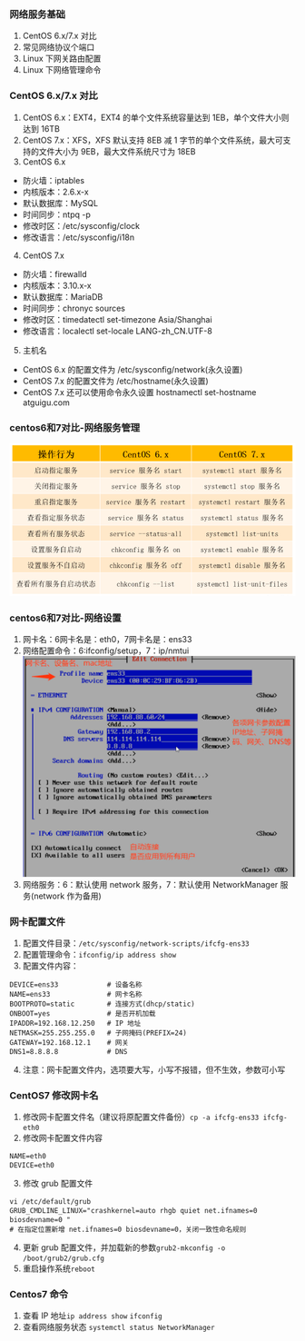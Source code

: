 ### 网络服务基础
1. CentOS 6.x/7.x 对比
2. 常见网络协议个端口
3. Linux 下网关路由配置
4. Linux 下网络管理命令

### CentOS 6.x/7.x 对比
1. CentOS 6.x：EXT4，EXT4 的单个文件系统容量达到 1EB，单个文件大小则达到 16TB
2. CentOS 7.x：XFS，XFS 默认支持 8EB 减 1 字节的单个文件系统，最大可支持的文件大小为 9EB，最大文件系统尺寸为 18EB
3. CentOS 6.x
  - 防火墙：iptables
  - 内核版本：2.6.x-x
  - 默认数据库：MySQL
  - 时间同步：ntpq -p
  - 修改时区：/etc/sysconfig/clock
  - 修改语言：/etc/sysconfig/i18n
4. CentOS 7.x
  - 防火墙：firewalld
  - 内核版本：3.10.x-x
  - 默认数据库：MariaDB
  - 时间同步：chronyc sources
  - 修改时区：timedatectl set-timezone Asia/Shanghai
  - 修改语言：localectl set-locale LANG-zh_CN.UTF-8
5. 主机名
  - CentOS 6.x 的配置文件为 /etc/sysconfig/network(永久设置)
  - CentOS 7.x 的配置文件为 /etc/hostname(永久设置)
  - CentOS 7.x 还可以使用命令永久设置 hostnamectl set-hostname atguigu.com

### centos6和7对比-网络服务管理
![centos6和7对比-网络服务管理.png](./images/centos6和7对比-网络服务管理.png)

### centos6和7对比-网络设置
1. 网卡名：6网卡名是：eth0，7网卡名是：ens33
2. 网络配置命令：6:ifconfig/setup，7：ip/nmtui
![centos7_nmtui.png](./images/centos7_nmtui.png)
3. 网络服务：6：默认使用 network 服务，7：默认使用 NetworkManager 服务(network 作为备用)

### 网卡配置文件
1. 配置文件目录：`/etc/sysconfig/network-scripts/ifcfg-ens33`
2. 配置管理命令：`ifconfig/ip address show`
3. 配置文件内容：
```
DEVICE=ens33            # 设备名称
NAME=ens33              # 网卡名称
BOOTPROTO=static        # 连接方式(dhcp/static)
ONBOOT=yes              # 是否开机加载
IPADDR=192.168.12.250   # IP 地址
NETMASK=255.255.255.0   # 子网掩码(PREFIX=24)
GATEWAY=192.168.12.1    # 网关
DNS1=8.8.8.8            # DNS
```
4. 注意：网卡配置文件内，选项要大写，小写不报错，但不生效，参数可小写

### CentOS7 修改网卡名
1. 修改网卡配置文件名（建议将原配置文件备份）`cp -a ifcfg-ens33 ifcfg-eth0`
2. 修改网卡配置文件内容
```
NAME=eth0
DEVICE=eth0
```
3. 修改 grub 配置文件
```
vi /etc/default/grub
GRUB_CMDLINE_LINUX="crashkernel=auto rhgb quiet net.ifnames=0 biosdevname=0 "
# 在指定位置新增 net.ifnames=0 biosdevname=0，关闭一致性命名规则
```
4. 更新 grub 配置文件，并加载新的参数`grub2-mkconfig -o /boot/grub2/grub.cfg`
5. 重启操作系统`reboot`

### Centos7 命令
1. 查看 IP 地址`ip address show` `ifconfig`
2. 查看网络服务状态 `systemctl status NetworkManager`